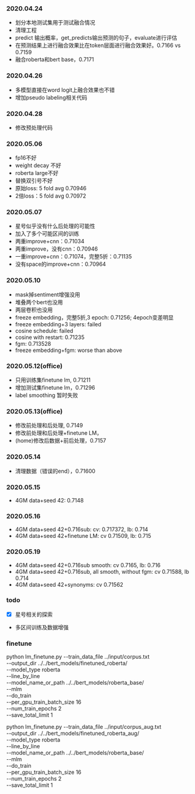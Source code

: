 ### 2020.04.24
- 划分本地测试集用于测试融合情况
- 清理工程
- predict 输出概率，get_predicts输出预测的句子，evaluate进行评估
- 在预测结果上进行融合效果比在token层面进行融合效果好。0.7166 vs 0.7159
- 融合roberta和bert base，0.7171

### 2020.04.26
- 多模型直接在word logit上融合效果也不错
- 增加pseudo labeling相关代码

### 2020.04.28
- 修改预处理代码

### 2020.05.06
- fp16不好
- weight decay 不好
- roberta large不好
- 替换双引号不好
- 原始loss: 5 fold avg 0.70946
- 2倍loss：5 fold avg 0.70972

### 2020.05.07
- 星号似乎没有什么后处理的可能性
- 加入了多个可能区间的训练
- 两重improve+cnn：0.71034
- 两重improve，没有cnn：0.70946
- 一重improve+cnn：0.71074，完整5折：0.71135
- 没有space的improve+cnn：0.70964

### 2020.05.10
- mask掉sentiment增强没用
- 堆叠两个bert也没用
- 两层卷积也没用
- freeze embedding，完整5折,3 epoch: 0.71256; 4epoch变差明显
- freeze embedding+3 layers: failed
- cosine schedule: failed
- cosine with restart: 0.71235
- fgm: 0.713528
- freeze embedding+fgm: worse than above

### 2020.05.12(office)
- 只用训练集finetune lm, 0.71211
- 增加测试集finetune lm，0.71296
- label smoothing 暂时失败

### 2020.05.13(office)
- 修改前处理和后处理, 0.7149
- 修改前处理和后处理+finetune LM，
- (home)修改后数据+前后处理，0.7157

### 2020.05.14
- 清理数据（错误的end），0.71600

### 2020.05.15
- 4GM data+seed 42: 0.7148

### 2020.05.16
- 4GM data+seed 42+0.716sub: cv: 0.717372, lb: 0.714
- 4GM data+seed 42+finetune LM: cv 0.71509, lb: 0.715

### 2020.05.19
- 4GM data+seed 42+0.716sub smooth: cv 0.7165, lb: 0.716
- 4GM data+seed 42+0.716sub, all smooth, without fgm: cv 0.71588, lb 0.714
- 4GM data+seed 42+synonyms: cv 0.71562


### todo
- [x] 星号相关的探索
- 多区间训练及数据增强


### finetune
python lm_finetune.py --train_data_file ../input/corpus.txt \
--output_dir ../../bert_models/finetuned_roberta/ \
--model_type roberta \
--line_by_line \
--model_name_or_path ../../bert_models/roberta_base/ \
--mlm \
--do_train \
--per_gpu_train_batch_size 16 \
--num_train_epochs 2 \
--save_total_limit 1

python lm_finetune.py --train_data_file ../input/corpus_aug.txt \
--output_dir ../../bert_models/finetuned_roberta_aug/ \
--model_type roberta \
--line_by_line \
--model_name_or_path ../../bert_models/roberta_base/ \
--mlm \
--do_train \
--per_gpu_train_batch_size 16 \
--num_train_epochs 2 \
--save_total_limit 1
